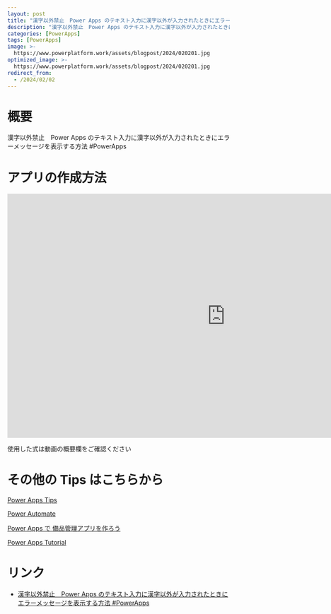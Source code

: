 ```yaml
---
layout: post
title: "漢字以外禁止　Power Apps のテキスト入力に漢字以外が入力されたときにエラーメッセージを表示する方法 #PowerApps"
description: "漢字以外禁止　Power Apps のテキスト入力に漢字以外が入力されたときにエラーメッセージを表示する方法 #PowerAppsを動画で分かりやすく解説"
categories: [PowerApps]
tags: [PowerApps]
image: >-
  https://www.powerplatform.work/assets/blogpost/2024/020201.jpg
optimized_image: >-
  https://www.powerplatform.work/assets/blogpost/2024/020201.jpg
redirect_from:
  - /2024/02/02
---
```



#  概要

漢字以外禁止　Power Apps のテキスト入力に漢字以外が入力されたときにエラーメッセージを表示する方法 #PowerApps


# アプリの作成方法

<iframe width="983" height="553" src="https://www.youtube.com/embed/swtRS8OR_bQ" title="YouTube video player" frameborder="0" allow="accelerometer; autoplay; clipboard-write; encrypted-media; gyroscope; picture-in-picture" allowfullscreen></iframe>


使用した式は動画の概要欄をご確認ください


# その他の Tips はこちらから

[Power Apps Tips](https://www.youtube.com/watch?v=VrAQf3JQ7yM&list=PLVhFi1fb3DqakSLVMn22DDcySXh9jtzi- )


[Power Automate](https://www.youtube.com/watch?v=-YnJYT0ASEM&list=PLVhFi1fb3Dqbzic6GieqnLFgD3aTj-eHA)


[Power Apps で 備品管理アプリを作ろう](https://www.youtube.com/playlist?list=PLVhFi1fb3DqZM3HKb8Hea6XEL96990Fyn)


[Power Apps Tutorial](https://www.youtube.com/playlist?list=PLVhFi1fb3DqalxpL974VvAJvV4iWoSbe_)


# リンク


- [漢字以外禁止　Power Apps のテキスト入力に漢字以外が入力されたときにエラーメッセージを表示する方法 #PowerApps](https://www.youtube.com/watch?v=swtRS8OR_bQ)

